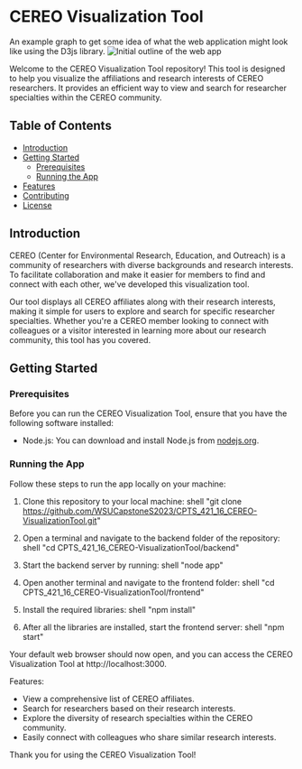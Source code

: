 # CEREO Visualization Tool

An example graph to get some idea of what the web application might look like using  the D3js library.
![Initial outline of the web app]()

Welcome to the CEREO Visualization Tool repository! This tool is designed to help you visualize the affiliations and research interests of CEREO researchers. It provides an efficient way to view and search for researcher specialties within the CEREO community.

## Table of Contents
- [Introduction](#introduction)
- [Getting Started](#getting-started)
  - [Prerequisites](#prerequisites)
  - [Running the App](#running-the-app)
- [Features](#features)
- [Contributing](#contributing)
- [License](#license)

## Introduction

CEREO (Center for Environmental Research, Education, and Outreach) is a community of researchers with diverse backgrounds and research interests. To facilitate collaboration and make it easier for members to find and connect with each other, we've developed this visualization tool.

Our tool displays all CEREO affiliates along with their research interests, making it simple for users to explore and search for specific researcher specialties. Whether you're a CEREO member looking to connect with colleagues or a visitor interested in learning more about our research community, this tool has you covered.

## Getting Started

### Prerequisites

Before you can run the CEREO Visualization Tool, ensure that you have the following software installed:

- Node.js: You can download and install Node.js from [nodejs.org](https://nodejs.org/).

### Running the App

Follow these steps to run the app locally on your machine:

1. Clone this repository to your local machine:
shell
"git clone https://github.com/WSUCapstoneS2023/CPTS_421_16_CEREO-VisualizationTool.git"


2. Open a terminal and navigate to the backend folder of the repository:
shell
"cd CPTS_421_16_CEREO-VisualizationTool/backend"

3. Start the backend server by running:
shell
"node app"

4. Open another terminal and navigate to the frontend folder:
shell
"cd CPTS_421_16_CEREO-VisualizationTool/frontend"

5. Install the required libraries:
shell
"npm install"

6. After all the libraries are installed, start the frontend server:
shell
"npm start"

Your default web browser should now open, and you can access the CEREO Visualization Tool at http://localhost:3000.

Features:
- View a comprehensive list of CEREO affiliates.
- Search for researchers based on their research interests.
- Explore the diversity of research specialties within the CEREO community.
- Easily connect with colleagues who share similar research interests.


Thank you for using the CEREO Visualization Tool! 
